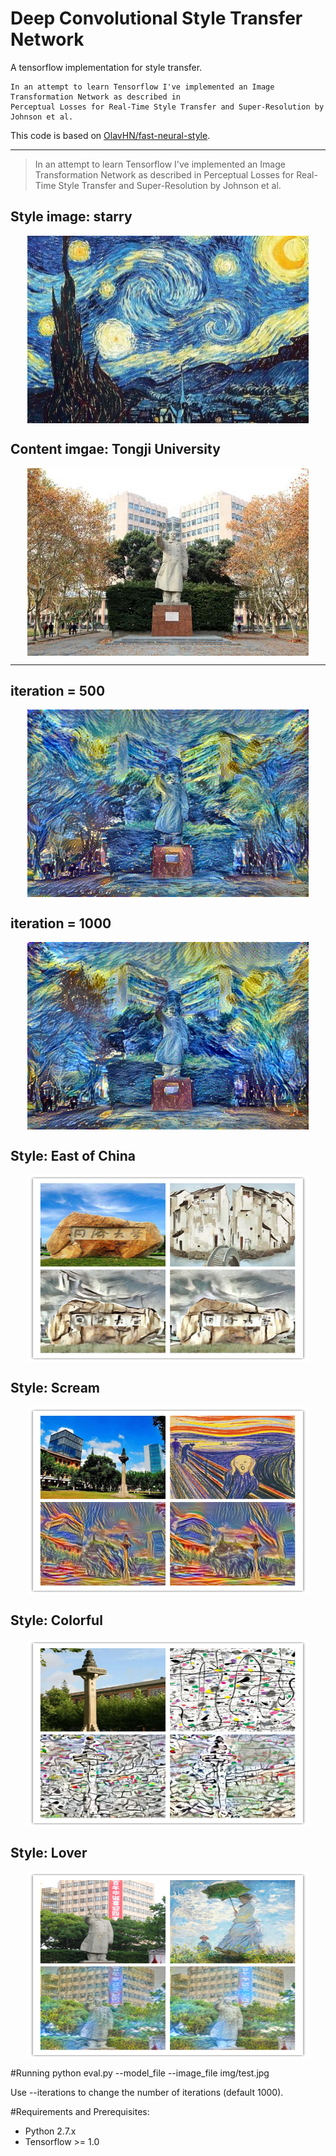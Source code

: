 # Deep Convolutional Style Transfer Network
A tensorflow implementation for style transfer.

    In an attempt to learn Tensorflow I've implemented an Image Transformation Network as described in 
    Perceptual Losses for Real-Time Style Transfer and Super-Resolution by Johnson et al.

This code is based on [OlavHN/fast-neural-style](https://github.com/OlavHN/fast-neural-style).

*****


>   In an attempt to learn Tensorflow I've implemented an Image Transformation Network as described in Perceptual Losses for Real-Time Style Transfer and Super-Resolution by Johnson et al.

Style image: starry  
---
<div  align="center"> 
<img src="examples/2-style2.jpg" width = "450" height = "300" alt="starry" align=center />
</div>

Content imgae: Tongji University
---
<div  align="center"> 
<img src="examples/012-content.jpg" width = "450" height = "300" alt="Chairman Mao" align=center />
</div>

---
iteration = 500
---
<div  align="center"> 
<img src="examples/tongji20_iter_500.jpg" width = "450" height = "300"  align=center />
</div>

iteration = 1000
---
<div  align="center"> 
<img src="examples/tongji20.jpg" width = "450" height = "300"  align=center />
</div>

###
 Style: East of China
 ---
 <div  align="center"> 
<img src="examples/444.png" width = "450" height = "300"  align=center />
</div>

###
Style: Scream
---
<div  align="center"> 
<img src="examples/333.png" width = "450" height = "300"  align=center />
</div>

###
Style: Colorful
---
<div  align="center"> 
<img src="examples/222.png" width = "450" height = "300"  align=center />
</div>

###
Style: Lover
---
<div  align="center"> 
<img src="examples/111.png" width = "450" height = "300"  align=center />
</div>

#Running
    python eval.py --model_file <your path to wave.ckpt-done> --image_file img/test.jpg

Use --iterations to change the number of iterations (default 1000).

#Requirements and Prerequisites:

* Python 2.7.x
* Tensorflow >= 1.0
